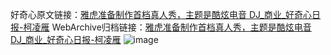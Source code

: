 好奇心原文链接：[雅虎准备制作首档真人秀，主题是酷炫电音 DJ_商业_好奇心日报-柯凌雁](https://www.qdaily.com/articles/5527.html)
WebArchive归档链接：[雅虎准备制作首档真人秀，主题是酷炫电音 DJ_商业_好奇心日报-柯凌雁](http://web.archive.org/web/20190623164950/https://www.qdaily.com/articles/5527.html)
![image](http://ww3.sinaimg.cn/large/007d5XDply1g3w8ndlegpj30u02l11kx)